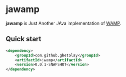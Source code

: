 jawamp
======

**jawamp** is Just Another JAva implementation of [WAMP](http://wamp.ws/ "WebSocket Application Messaging Protocol").

Quick start
-----------

```xml
<dependency>
    <groupId>com.github.ghetolay</groupId>
    <artifactId>jwamp</artifactId>
    <version>0.0.1-SNAPSHOT</version>
</dependency>
```
